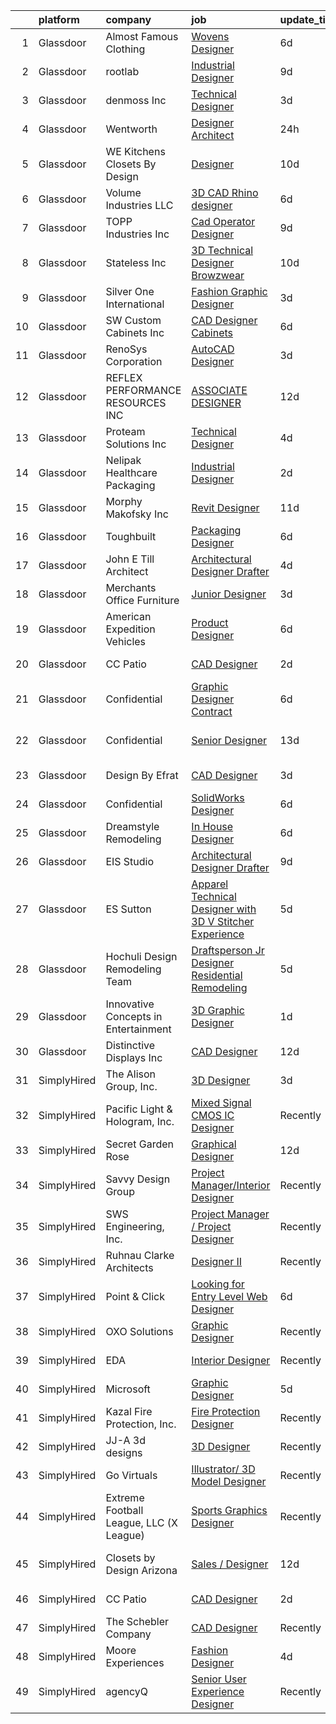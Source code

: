 

|    | platform    | company                                 | job                                                                                                                                                                                                                                                                                                                                                                                                                                                                                                                                                                                                                                                                                                                                                                                                                                                                                                                                               | update_time   | location                   |
|---:|:------------|:----------------------------------------|:--------------------------------------------------------------------------------------------------------------------------------------------------------------------------------------------------------------------------------------------------------------------------------------------------------------------------------------------------------------------------------------------------------------------------------------------------------------------------------------------------------------------------------------------------------------------------------------------------------------------------------------------------------------------------------------------------------------------------------------------------------------------------------------------------------------------------------------------------------------------------------------------------------------------------------------------------|:--------------|:---------------------------|
|  1 | Glassdoor   | Almost Famous Clothing                  | [Wovens Designer](https://www.glassdoor.com/partner/jobListing.htm?pos=120&ao=1110586&s=58&guid=00000181a3f7a872a9227e6a875163b4&src=GD_JOB_AD&t=SR&vt=w&ea=1&cs=1_a8870f7f&cb=1656313326118&jobListingId=1007951947183&cpc=74FD5BE86273CE52&jrtk=3-0-1g6hvfa5128dc001-1g6hvfa5fk25a800-67962bede86a0ab0--6NYlbfkN0CdcVd3SDA1nO7RkKTAACmPV4xEt72Vls8LI2dqcgyOeArOVgkw5w3agHOoMyrsH4T1UUsgTp05u6AgK6dtjIQaniRTaBitCJRj6aFDk3pUxeKjpZbIACPTOB-nPGkHkqAhza2WN2re649C-ENm2y5Yh-XoB-bxyrbxAj2pMfKPeY3ViGoatk06tcYNCj7m9rsZrOOHZzOtqVKOsU6x9mXOwOODm5G-wAfRj0fLPTVLubgnz6yQhx0PnhQlVyz4gOFIsgrXuyKTKQxZL_R775kuddzTsOGtgQ5_FP2rS27rEuy3LNsJdIX62QiJFK6g3nT59H96GrjaRUKzsHFL2cGUN-jBBydkJTpca3PFUfSuceq6TT5InxqJODH-eEh4OErrglkGi6ExUVtn4SBEFOSSMAlGYPF5irDOGagqQXuvu-cvo_G3jOV2tmpI2j0cw06dCfoVJamtmNpxgUx9s3MjVmZyLIA7ea4G-8u69PiJIL8IeOFbw8kgDFdLOHUMgQw%3D)                                                                                          | 6d            | New York, NY               |
|  2 | Glassdoor   | rootlab                                 | [Industrial Designer](https://www.glassdoor.com/partner/jobListing.htm?pos=124&ao=1110586&s=58&guid=00000181a3f7a872a9227e6a875163b4&src=GD_JOB_AD&t=SR&vt=w&ea=1&cs=1_11cf4330&cb=1656313326118&jobListingId=1007947847275&cpc=48866614B099111A&jrtk=3-0-1g6hvfa5128dc001-1g6hvfa5fk25a800-4f550f6057d38195--6NYlbfkN0D3HFDHB37GxIpTb5FXGHHTYSYBc_98R81mVXnBB6qN3gzqIiAxHE-dsQLoGBiuiaak3vWROPXvV3Xc_-Z_v95MZSzYDftH_I0Tm6_QEuIg-kn7drp7hVVP_AHzjLicx0JtBsKwAoK6ZHUgFYrRbdF-Mi_P43eCHqslcdig16COjtq9vScvXBfRwXqz9Jlc-vVHnt82C0Wx0SqVKnIFo9Eb4mWc915YgSM5wOB407tJsfzGZAhYYt6S6uTBSJgvJsQrCn5FiNZI4v1zKmf1-FkeS6Z5tmi_bGS9dZavhUn-XDP_C2iG4nf9U0QcWAD_Y9S409M_UElkOT1kZcvF7ek4MIuiOM8vlE446-knysYwvrKpm0vg-MRDBtGXYVKQZy6Nnl2ooAh22udwC2EOn4zFzXF-tmAcVk8vszOvkvzajlNkxIiPpgSpOBwZna25vHUordP0Ig9RCMIRs3RGsO6Bv1_CYESmn5j1dhxFpx1KOZFfkJiQADrdf7oZ3Ftu6RE%3D)                                                                                      | 9d            | Houston, TX                |
|  3 | Glassdoor   | denmoss Inc                             | [Technical Designer](https://www.glassdoor.com/partner/jobListing.htm?pos=129&ao=1110586&s=58&guid=00000181a3f7a872a9227e6a875163b4&src=GD_JOB_AD&t=SR&vt=w&ea=1&cs=1_bb4e55fa&cb=1656313326119&jobListingId=1007959249206&cpc=2069669CCECE0501&jrtk=3-0-1g6hvfa5128dc001-1g6hvfa5fk25a800-43769c3766ba4d8c--6NYlbfkN0DdLn5tXN_RiyJSiFodarGZFJKa8s6F6AK0THPBWp05McNH5sQAMcv2qi3L-7LDewW-T-4fF36Hi0NQzX3-MyxJ9SFL_pYdff_DLAv5aAurf4gsINBZbnt8l_5Zix4SHWoHxc8eG_jxi1WioIYvKKTRA9-_nnwFGC_PEjMC8SDKsqfZNJgzKSksCgixSpyTskIiOHM3ikMvKN9Gh-u1g6gzNRW8LzkBHS2nMyar3yUWwhd8No87Eu9uZjp7JQwVivPVX845TsGfbUaRyvfKrXV02TrVpzlnkoFbzhg64Ux01Fw2-4czbAg8cMYhq-YulUXrc5n0mFFdcKhTae87wvC30kn5_HULuVTJEYswGpSWXQmR22Nof6QEQgQU8DVqZ87KT-QkXekwVl9O0DQt5In4903H2w4sUsdNrWTlXqhUNXIX0e5w5qgzlrXyz1_dbKVCntlfNQ0b4V7IXXrJDsPmKo5u-sa5S6qMEZ0bxRoY97E3agG-5uReEEal2YwD8CA%3D)                                                                                       | 3d            | New York, NY               |
|  4 | Glassdoor   | Wentworth                               | [Designer Architect](https://www.glassdoor.com/partner/jobListing.htm?pos=121&ao=1110586&s=58&guid=00000181a3f7a872a9227e6a875163b4&src=GD_JOB_AD&t=SR&vt=w&ea=1&cs=1_aad3d244&cb=1656313326118&jobListingId=1007963763748&cpc=88FE657033F128A5&jrtk=3-0-1g6hvfa5128dc001-1g6hvfa5fk25a800-83b5dde1b35fc148--6NYlbfkN0D5EoDI19pzLD_ZoAvoqM1-O9qeTV9KvYbDAr1-bMzVceZA0cQEimOqNpP-bB52ERgfHwUjo47k57U_iS1TLaFalurliEpde75FSTjWujvc_TOOTyzW61WQyVGVmvpT9HyxZPLzXXGYH2x9KxqoK4CpsJlPBwT8ScbAv6MdhPTQyZhCRCRPuuyex1rIck9gt4vv8PgmhD2b9YZULGiKxef8245nu27d4P_JC26vUCnITUeBFsl51oy_RDzvi3CSmW4bzCswTa90RICj4mD9JDxBTkEQ0WsyorbG86x_DWvE9NMHg8G_KrEDa4fDnoqLW1X991Zf2Ki4QDEIkL84FaZnOwfRkBl-80V7LD_zm5FJx2CqLyGxEv_wgF7whVRIsqfoEeFO8wg4jSQCxsqrdB3htRyd8tkYbfUxhiAhLauZrSfsDvRbXse2q5qOtxxeVBl4RnSeUZoWdTbVH-bkCHz11mmiTEyxmQphueIrJeYDWT87mcThc9QFRT1doQ_IXhqTgkbo7ADUAQ%3D%3D)                                                                         | 24h           | Chevy Chase, MD            |
|  5 | Glassdoor   | WE Kitchens   Closets By Design         | [Designer](https://www.glassdoor.com/partner/jobListing.htm?pos=106&ao=1110586&s=58&guid=00000181a3f7a872a9227e6a875163b4&src=GD_JOB_AD&t=SR&vt=w&ea=1&cs=1_0e967812&cb=1656313326114&jobListingId=1007945093181&cpc=88406D4E7329A0CE&jrtk=3-0-1g6hvfa5128dc001-1g6hvfa5fk25a800-7c613545e50040c1--6NYlbfkN0B0DAwOXO1l6_98WM0PIoT-h7KtH2aVfRQx1dfyNWKYHCV2JhYVJn-L6-dSWhO4uoAhNAcXSMLQuT9KEVVwaGaU0SxXT9KYCkKqyXg6wXSKVXfpCMLg3_44XMEpXzsL0Vd-IDLJnOhutqF6MuEPshhtmrcNpUTiF0T4eSEyIh0WRh7E1osdcVIS_0GUFC45eTmT-iqUEjbu1FEAxb-Re8nDr8sUcgj6-KSyYIoXv7vD12ur5SJE36gyKTJeuDdMRu6t7LwPfA1bn7LjNt5IVPbtq1wuH6EQcY-_UiWrGChEfTACfcDeg8jdTjzWiEAi2nO-hJj1ENKCfMlQugibf8FFyVV-nZc9wHkE48U8KaDyhoClidxqKHw3W6L4zwxDpnFb09QsZtfJF6s-rhMK8pyqJIFT_ahC2lNEhQQJx6fMZIAJpHL36ZpGV4sGE68ZzDMx_QB3VHHzElmJLNaycvCxDXiQvZDTLko3tqGnie9ErSQBap1rJjtb)                                                                                                               | 10d           | Sparks, NV                 |
|  6 | Glassdoor   | Volume Industries LLC                   | [3D CAD Rhino designer](https://www.glassdoor.com/partner/jobListing.htm?pos=112&ao=1110586&s=58&guid=00000181a3f7a872a9227e6a875163b4&src=GD_JOB_AD&t=SR&vt=w&ea=1&cs=1_88de4c6a&cb=1656313326115&jobListingId=1007951442477&cpc=292036AD7E8A5303&jrtk=3-0-1g6hvfa5128dc001-1g6hvfa5fk25a800-dd603982fed6f976--6NYlbfkN0CrWoS4xJUTKBVnDGFk4QJc1FVcIWpHg6iKELYAmHB_h5yh0Dp8TQlJxJ4NgUu0UQcnNFmqnD8o5MhHF_VoU2cOP67nE0EE4wnAjsHKlu-0AYYwGwuI_CMPM8wvCRK-2mgtttZc7c0NmRYBKg_xJrQnwMBPVwPi2dsTyfEZzdT1CPV5uI0kZLdh-mRG3nQ3z841aiyGVsna0Dcm-VhUkQQPdX2Zz6_t8saRTesaa8e--Y-WnriXTZP9zo00o-r0LzIy_k9RdyUTUo3MnUQmsdqNJEHRl-0ZWyTHNGIlZLctP61o3V0NqDNpGtTnybb2dXhN248xUAusQESx_pUwfp-BkBM1_MIV_QlPW1OslCs1ZiWRObFFayAMvn9GoK0gloZcfnRe3B_BZwGmfYQFGAR1CWf98Zb1b0Xro99WRnI9jgU5iAleVbREASdptCg8tEgLJdLwDpLMASNUoejBKKVhBqtHKzZpiBmQRNI4WMsS85XNKkYGswu4KF4c310ZnWgGz9QIryJMCn8TIZ_aMnlu)                                                                  | 6d            | Long Island City, NY       |
|  7 | Glassdoor   | TOPP Industries  Inc                    | [Cad Operator Designer](https://www.glassdoor.com/partner/jobListing.htm?pos=107&ao=1110586&s=58&guid=00000181a3f7a872a9227e6a875163b4&src=GD_JOB_AD&t=SR&vt=w&ea=1&cs=1_f2559483&cb=1656313326115&jobListingId=1007947439581&cpc=B6A4F8616473AF75&jrtk=3-0-1g6hvfa5128dc001-1g6hvfa5fk25a800-8af6d71867c88651--6NYlbfkN0D0ZqxdZg2TwcIemQ4yr89eGinLCR7bn2QHXosobzuZILYhBVflX-AS8QRLINQhSDG0XwAq7b3_JkHYj5YHl6NYHYg2gf2w4AoMVpKE_28cvkhJKcCSR9NECCkZIIk5Z8cLJFA303cmBCC7FwajnUF4DCX-A5ZtKszOaxUI1ioWsRDFIMngTc92LFL-PmfSFV5DlW8DdlU2jCH56G-pYYU_qLaJviNHYoPOgbxAwPRIhel7rye24M5DbHRIXk8XNF6fXRUmG1TAuQFewE9Y551ZDH4Wzyb_05cX6kixJG-BuYBjBP9KFGjVLuVeaAgcvcYMJZEijWVF3ON573Kqn65a0KWVKPGkfJU0_kcdUwj16TBY1NLUDG8_kz3mi7wqPyJ9s_gvuaeJCoxbOC7j-3IB9ht508ho1_4uVa2drGDY4wBs8TWSn1h5JhOiMrrYuxEZuIXjJpbVXWTX7Mrvq0UjDwtViiHT5dRjNw1Ua51y47f-U93Lh5WBfqrGrbJ3HG5H-n9WOcA0nw%3D%3D)                                                                      | 9d            | Rochester, IN              |
|  8 | Glassdoor   | Stateless Inc                           | [3D Technical Designer  Browzwear ](https://www.glassdoor.com/partner/jobListing.htm?pos=110&ao=1110586&s=58&guid=00000181a3f7a872a9227e6a875163b4&src=GD_JOB_AD&t=SR&vt=w&ea=1&cs=1_248d4563&cb=1656313326115&jobListingId=1007944586616&cpc=9900C911F071612A&jrtk=3-0-1g6hvfa5128dc001-1g6hvfa5fk25a800-d92c17cf4d9f129f--6NYlbfkN0CMcCXJT0p_ILdaQUIJ0-QQ2_CBConMKszWTsGK5uvI4353MWyOs2yQnOr-BO7R0OdsV-2uWtxKNRcQOIisj4KaKx00A0lKRhJPcNQ2V8uBWaeRAsvkgoctLAWBl_74iXVjRuoS-wp-WJ8tnFC0ceYmcTlksXapOFD465wUOEqag_67zJiey7_Y2YzBIvILtyqui1inPQB2XVyz72BZ2b1LoLaaWVcMqGPrqUalXfUCT0w1hfkRSUPeOEsK54teylldIjhJqmmqUOlD7z-h5pci_vFrRVRJYxT6obl9HY_IP43pG1Yfer79Z6Fcv_eldd_UZ23IBY6eSPYRdHfrYpRl-uhu1ZWUcdgFyIcWvZHCKMZhQWOhgSH4B9noMpZ77MNO-ckGCZxTkxD_V-CGIH8_mbRsAm46tD9OLBW7EY_wBWDWiju5O5CuJ8heBuZwHxf6AC64t3vvSUfdgjiR7c3t_dg8gXvFsliaV4JGeD23wNWSeZczfRIv7DxF9V0sECzD7feiqBVgXK6IRfrt5-Ts)                                                      | 10d           | New York, NY               |
|  9 | Glassdoor   | Silver One International                | [Fashion   Graphic Designer](https://www.glassdoor.com/partner/jobListing.htm?pos=130&ao=1110586&s=58&guid=00000181a3f7a872a9227e6a875163b4&src=GD_JOB_AD&t=SR&vt=w&ea=1&cs=1_5d9960a3&cb=1656313326119&jobListingId=1007960182730&cpc=18C9CE28155C17C5&jrtk=3-0-1g6hvfa5128dc001-1g6hvfa5fk25a800-3a6a9cb12624eae0--6NYlbfkN0CPKkCvCkja5ODHbDGpYljTShcneim2dZY2lAzUYGn0_73bX5U5zSpw1-HyiiWgRcUjDq3i3VUoVJlTgkZDmhvlXX518Sipwod1cTQiTxAsFXCPT7pTeq8s_3FoszeZkZC-JeecFrGFslj4r1eijsPk-JPu5v57Clh1fePcP5cvQ-NvLbo1Pbp2A5EwLMUAwXErUIpSuRzOy6S8MpoEELdC8gijOBPMNZU9dBJQZU2Ajb3o9V6LnRHonpT8z5z13TDgr-vzDET1LrwQteqmP__ALgHWptipmnb-R365alGZoqRmvO4JU-9A_a6zxST5k8EUK5qc9RQLPydMxjRZ1wV8uf0q--Fi45SJ5lJJNGNAZpHJiePdLN4iRiHkgdVka4JVwUtF2bULf1Y2n_EODP1TMyhumW-nJaNsDpxqj5N05l6QqgagRxOyXQZojviYLdMwatMysjYTCgiBIYvX5qIIwS5lODZbuBI_2gN7tf33wXcM_VfbMuUl73fw9JUAhd8HJu4L69UNoQ%3D%3D)                                                                 | 3d            | New York, NY               |
| 10 | Glassdoor   | SW Custom Cabinets Inc                  | [CAD Designer   Cabinets](https://www.glassdoor.com/partner/jobListing.htm?pos=108&ao=1110586&s=58&guid=00000181a3f7a872a9227e6a875163b4&src=GD_JOB_AD&t=SR&vt=w&ea=1&cs=1_48581db5&cb=1656313326115&jobListingId=1007951782016&cpc=AF2D762EF527A09C&jrtk=3-0-1g6hvfa5128dc001-1g6hvfa5fk25a800-67f5536b124c067f--6NYlbfkN0C0R56iZuDDvPknmYyJqxS2W9Zie4Jafo7bAPloSZCq9AcvKkHvYsDI7uOVwBthw7n1QJL5ryfIW6nqid4fQuIg-N5LkZtF4lytOrcR1crBsmoBQvWbN8tzD6GK-lkj9mBlYIOeic8ko7DGaZtENo6YmXCTNbiLZo5v8XHn2QMcoynR7esNmOGpAtsHeCSTzS7CS_Gz_LlFr8U0O6QVhit6yi4ow53BXDC3I4wKFuEnkGZ_X-uCF-hBbGQ4olJeeb2-yDnMet-mvR2vB-iqKpLbRiW3BKEdKWldwImHJJhqqONsETSFHjbLh0aamQyFrp6qw3xd7Nr1Gocu4xJcYblg0gK66Cy7bxlHedBN7hQxgNEK2vxAOMQeocdwFV0tiRhT-H1izX3jpxr9hK-mqgtxM9x_zHbZJ8q7quE4nEKwXc_TJ-IIn7AEwqleIjv8YiqBzFkx2a8wBJW2jPMQsh-kzElVpbKCWyprNNvBPXpCWJIFd7aEjfCAgKUpKvH2PJDiVkHWxXzNZQ%3D%3D)                                                                    | 6d            | Livermore, CA              |
| 11 | Glassdoor   | RenoSys Corporation                     | [AutoCAD Designer](https://www.glassdoor.com/partner/jobListing.htm?pos=101&ao=1110586&s=58&guid=00000181a3f7a872a9227e6a875163b4&src=GD_JOB_AD&t=SR&vt=w&ea=1&cs=1_8768c570&cb=1656313326114&jobListingId=1007959637278&cpc=9AF5103199AA0501&jrtk=3-0-1g6hvfa5128dc001-1g6hvfa5fk25a800-47382374cf82a0f4--6NYlbfkN0CtwOkgDuej6vPfWODMxjOIyNEohQmdYMppGq8y8dOpBoPWn88MwK-mwu-WvmMaetxDcog_sDPdEVNILS_-Z1eFgcf9UShorKxLH0SwXgnemvLdtoAzVZ05M7Nbg_rri5aSo5O8-e9eTir-UU5VCJpG2ciF7KfZYkUosjFUIRzjCfxlXs3m19CcK_0DfuVynMLvj-bD8ch36kCBxPHxqhpATVo7zjuFMfGJt5Umlw4Df8iDOTd0ahjChL33KO-fjTD_opUxVw4wHzKoM6ayI6mDd1Mm4CUpsBgrRw3KqHU-ZJocozsJOtW4s4BLwSoHYr-9VrWWcTIFsxDkKLMTR2RTCPDKhOuEse55RWQhcYlWVbzDx-jFVgiZMBI8FfEfVg6J-52ChB8uGYFf05HWZKZWrfxL-T1LPWWmSXXM-rPIbHslzVjlaaGhWjOgu1zx8nEmJXW999EMwqnxBo6VqLXc6f-NvVg5n_cZJehi7FpvmhdcrPZ9gd8QIJvLrlAKwTQ%3D)                                                                                         | 3d            | Indianapolis, IN           |
| 12 | Glassdoor   | REFLEX PERFORMANCE RESOURCES INC        | [ASSOCIATE DESIGNER](https://www.glassdoor.com/partner/jobListing.htm?pos=122&ao=1110586&s=58&guid=00000181a3f7a872a9227e6a875163b4&src=GD_JOB_AD&t=SR&vt=w&ea=1&cs=1_cc59a5fe&cb=1656313326118&jobListingId=1007939732488&cpc=987D8AFE463DF687&jrtk=3-0-1g6hvfa5128dc001-1g6hvfa5fk25a800-72ffb21afdaba72f--6NYlbfkN0DAwgduWqBP7ymGN-lTADpinz2i-23XbRAyg5ywqS-MDZOH5KRN50EgUh40s0YWRSsEuoTSoolgZ8kv2vOhtyhryJC4J9u12ahrofIp7vtESWcOM3FN6KvlBNBfsLJdHpGqwWdkH3ZxyQ9M_k7t-b1JxK3Vgl0_GxyMs9u_SF8dlvw16NWzAFxQODXtSqZmVIuOJfWAAx9tbCU_4-cht5_lCFU2prNiaJiAohKJGZdeIR5IncY7d1MsNGRRT7mHhDKXo_gRPc5g1s5xHEJ4EMTBsLsXc5j6j4PpCHeUJHtvJA43gNLIy11i5QNQf7fZvcccskouyrY-yfpYtWNmbtwMGXHnLhdANIVYvAmrXJ6EFWK0GQyLoHdDcmEhjtPLr8HwFnnlAmC99DjRDQxbygKbY5CyIAgSbi8JYInnMUU9C-fmi04JGQGRd9iFxTcMNMjbhgAlkOT-wOK-6x4_9c3VYCpOnDSlaJ8WLYsMDL1jAGQCXJT5_e2sVoGHOxOcYTY%3D)                                                                                       | 12d           | New York, NY               |
| 13 | Glassdoor   | Proteam Solutions Inc                   | [Technical Designer](https://www.glassdoor.com/partner/jobListing.htm?pos=125&ao=1110586&s=58&guid=00000181a3f7a872a9227e6a875163b4&src=GD_JOB_AD&t=SR&vt=w&ea=1&cs=1_744b6d6d&cb=1656313326118&jobListingId=1007957157599&cpc=33AFB7EF5A21FBC5&jrtk=3-0-1g6hvfa5128dc001-1g6hvfa5fk25a800-d1a8cd7a36bbccdd--6NYlbfkN0AEHyidsAqlM5jU6RNZv1Yf_D4e3sgfUyke_uMGTUdwuNYaPub4Pzc-m7WlvIsD3mx2oUdZ4W7WlRNRRNhxlogjq4lkkLP-kxzMHokMcDwNF6sl7fpS5lBMMKe8h0378UpkGmF67BhasmU-epXJX_L_fj0Bt_qQrpg8Xj46DImytkJLG-izhDhCgRfbCoH_NfGcwVks0hHfMJ98p_bGJQU5J-yIyP6kzGedvqlc9qPHSPhx31thaN9_ghbgd1BGOQlzKO5SpX5ZGG4BnTA8bvXvcEJgOiP7xMZhDSXASS1iSQAv6oKEfPYswmGcE-pX5CPv2whpIFZ2W6yfSK3MISzdSouhjon2KmoN2jaxe8FhGB_p4G78F7TKRykx-wnmKeLOcdLATRTg9VL2R10Is1jmIVAdrGY7a4Glmeq_lRlQsJ-o_Ge3O-A144WM3BOL-kbvhb9JMzV4NeXdXXK6hsZ8aySTfNqLBNFk7HlmIPvT-NJktTxUWfhzkCJcJ2cvGmxF0X_sJ-NQtA%3D%3D)                                                                         | 4d            | Manhattan                  |
| 14 | Glassdoor   | Nelipak Healthcare Packaging            | [Industrial Designer](https://www.glassdoor.com/partner/jobListing.htm?pos=119&ao=1110586&s=58&guid=00000181a3f7a872a9227e6a875163b4&src=GD_JOB_AD&t=SR&vt=w&ea=1&cs=1_305940c7&cb=1656313326117&jobListingId=1007961827892&cpc=F929909D2225707A&jrtk=3-0-1g6hvfa5128dc001-1g6hvfa5fk25a800-49c1eba03748d755--6NYlbfkN0CqlY6AmlympMgonUjEKvi8X0Kd7AFvpG3PrwnmantGCSRonXHnH-nAen2lxWZFwUw7i-dMjpTfmbvJNwP8H3Wtbhfo_yqgRu5BhnQsFmAzS4vyfVzDOQKWQcTBYqf60-EpxuzMMdu88x9hR-3TPmcN9pIOIzBuI9WapnGhOo_rkDY4v0N6NA0KpwLmA_ALsO4jfA11iDBZFiz6LqCxvVA6NF4-RYUOFhQrUZbq_pfm6FgWB5VwhbKE5LIP6X5j9uFuVoUkJIf57InQdc2TT2GirBMBiro270-gVpnjHgHOOpTvA-r25wh0WWG_njAIq0E_qoIKVPNqLLo_rvuF9iwAqJ5iDdfwYTtjEoeCQdc1yncJHdtDJqEodikIsDaR0YJlaQP7-h0eETbUEjjB5W60LPS1F217WYgX9-2HifBW1UIw_rKTLfQ9XnEcubKPU53BClC4L8LlO8CP-ejTQYo6gz2RDPQN8FRl3sLPyga9PgQLTxGN56Cz_YIz1TVeXdIEvm1KvAEUvA%3D%3D)                                                                        | 2d            | Cranston, RI               |
| 15 | Glassdoor   | Morphy  Makofsky  Inc                   | [Revit Designer](https://www.glassdoor.com/partner/jobListing.htm?pos=103&ao=1110586&s=58&guid=00000181a3f7a872a9227e6a875163b4&src=GD_JOB_AD&t=SR&vt=w&ea=1&cs=1_67bea976&cb=1656313326114&jobListingId=1007942123800&cpc=BA0389DF0AA470B3&jrtk=3-0-1g6hvfa5128dc001-1g6hvfa5fk25a800-50ecdf182b97c83e--6NYlbfkN0Af7IH--f52cTUDwFMUanxXcd3NiV5wYJyzlyk1G5yREasAiX0BGJ9IN3-vaR8eZd76t-vZz3U-KR5q9PDV9o8qkHUWWbhRqqxMI3VmBKWXPWJQ693Tb5iqiHJYCU_ti6cIkfXhPK_nNKR26b0Ks9JO8dnx-B8MJOFg1Y1seSZRzI9NKYbzVlFK7htHMaRBIgUVJWux40IaT4xNepNAT09fh5Su5glLtPLqaokwP-CNWNA1-ZeJxSiMpSSFiHT85L1iDEHSwP6eczQkdunCsk3a3c0nhrty8-jtUT0dreTRuGOR9Bea6-2XH4jojG106nwHyyeZRYE4iJ1IUciOqkd3W7cO_fOTqPkBwyNREpN39aLkbUcAzZl84mGSNKzQ11lxjxGWt8-AsMRfN-zzdHXOeJQP8nZ-iwivd-GkgTOxuIkwtGM4WdhLi9I-Ce3yvUFsMW0y9ge7fbPf27pFCjvZSr1ZPLjLXc6RcRM-_WVgSB04UorcgvQxvEQVvUKh58o%3D)                                                                                           | 11d           | New Orleans, LA            |
| 16 | Glassdoor   | Toughbuilt                              | [Packaging Designer](https://www.glassdoor.com/partner/jobListing.htm?pos=113&ao=1110586&s=58&guid=00000181a3f7a872a9227e6a875163b4&src=GD_JOB_AD&t=SR&vt=w&ea=1&cs=1_7a9ef590&cb=1656313326116&jobListingId=1007952430060&cpc=23F39E5DB52D8DE4&jrtk=3-0-1g6hvfa5128dc001-1g6hvfa5fk25a800-0b7d8448e62768bf--6NYlbfkN0C4BDBIIfYywdCnnQWSiy8nzgMXr_T-T3FVOPaJNWu58sZHQP4c05NbEHUnsO5ve6OuW10Oli3_DUMNxbEVmi82GZmU4jdpu38fPRpG0ek7tOhAinm8wbXyoXwmhT4b-mWKUgANTIcKIc0X1YcIpVF_SewikGBWXDbuiZcao1ss5ro8kVCe8W_Leo9dzysIyxEzZ8EMWAU1qdaw0PQbLCN2vxvv2Yiee54zEsUbEANVurm3354y4eh1dan04Yfzxsc2GG2WMR9peDFu5h1aF3Z_J_S5QdshJOgtldmF9eaFEsEpKbGxojZQIDoyKJnsFRDjA3pWdTNRk6VAVBaaaQhxKF_CAKPrqxujEhkHx0bxZH1f_y6-0m1-_RBLVKN7hGRPc3GpC1thNkn6gvCHEQd7s_Jo9cf_1C5KqGrqB5M1n4yiyuRleyPJ-szQKrz8Sswfi5GlVcVDR5gd5i0QeBTPCiroA1-yu4phlKeVI1VnflZN60_rUp8Fy2Dqueh07p8wrCIICO3ugAZxEqwq6i1a)                                                                     | 6d            | Irvine, CA                 |
| 17 | Glassdoor   | John E  Till Architect                  | [Architectural Designer Drafter](https://www.glassdoor.com/partner/jobListing.htm?pos=105&ao=1110586&s=58&guid=00000181a3f7a872a9227e6a875163b4&src=GD_JOB_AD&t=SR&vt=w&ea=1&cs=1_e5755434&cb=1656313326114&jobListingId=1007956767539&cpc=0816185175F80A58&jrtk=3-0-1g6hvfa5128dc001-1g6hvfa5fk25a800-dcdb69498817ac59--6NYlbfkN0Dvmtn00B9Vv1pif3nKdCTuwo_NBXyKN8dSdPcZ_UZZIh3EXlmIKp9lgewQswK2TqFGEGr6K8DVderAM8i0isqcScwzG4b8k9XRWuyM7lqyj3n3WPMpTojmVIZ3McpXibC2eho8jg3OWDZKB3_fDiLEfL3ih3tXByf9zOFHt8o_SKJzSMXc9DWEQALn3hq4pGV1uXcjmFwc9BnsIb5-gLGZefrEGZmP24EvSjNEMLbEXwhu45OEGk8ggDAHFwelgl4lCPHeSOO2wouVt7_RPH6AkGN5U8VJGxHPSR4aFWw6Z7K9W_NMAn2TQxsd_OfTj22SaTpemoEfJ7ehJnmNcFsnIJzve6MNizGSBJEC3r8ZIri7ztMrpCs5d7Wksne5ZS62weC7j_OtclTzrsPZCfH4rI1otj8X0J3Kd6BWV8sN2a0o1_7kfLgnKllCvFAO4WKAYw3RB3kIsH7RV-gIbu1ZzoJPmWM_Vc5Yz1FfxkKMjtNF0YbiReKTRBynPhwjzBUT5qBH1McMSA%3D%3D)                                                             | 4d            | Cornwall, NY               |
| 18 | Glassdoor   | Merchants Office Furniture              | [Junior Designer](https://www.glassdoor.com/partner/jobListing.htm?pos=115&ao=1110586&s=58&guid=00000181a3f7a872a9227e6a875163b4&src=GD_JOB_AD&t=SR&vt=w&ea=1&cs=1_ed910dfb&cb=1656313326116&jobListingId=1007959380765&cpc=C466624457DD16FC&jrtk=3-0-1g6hvfa5128dc001-1g6hvfa5fk25a800-74b6659d3381d561--6NYlbfkN0C2ruSLbldHgJRxGqX58M4ekFWuaOJ1Xy3nZgzYPyc2Kz6crGAHlAQba6zcUfpST2kGKstpAa9rdwdcYwucRI8_zvQLAdeh5PQ0EysQLBF12teNVY5KvonUAgFJkmaWw7r2KXnXTo4bi8llThfH1EbduXtylJSMH6uWhiBAhuqEGx8eBZGDtvL5sRWkkBQt29Rl0nXPUN1Wv9ZAi-knxFklChXVYXaASN_xAZIOikCncDFiRZ4q_JxwRH54OT5I1jt97Q1I1fMd588UAIYmnfFgSaV5jkmxqx4MLXzYLEVFSJaFqSgGWzrstsjMg1vHO_8M92CRI9yLfXCTkpd0L5axnStgtuiYlGxqJNBmWfuxt19bNElatJki5DXImgQI37Q-K_y0Nes-nn7uztcr6V_aGftUmfJDwbgIfMLcfE2PqeM04vxKJoakQuBlXSnAiKFggiPQgg1mzjfdXNFJfu4TYhUGTUgrRKTKL4X3ZC3Y3gwI7TM9at7KRvczUAzT5D8%3D)                                                                                          | 3d            | Denver, CO                 |
| 19 | Glassdoor   | American Expedition Vehicles            | [Product Designer](https://www.glassdoor.com/partner/jobListing.htm?pos=118&ao=1110586&s=58&guid=00000181a3f7a872a9227e6a875163b4&src=GD_JOB_AD&t=SR&vt=w&ea=1&cs=1_f68e12ca&cb=1656313326117&jobListingId=1007951944953&cpc=B05B6D422C45E27E&jrtk=3-0-1g6hvfa5128dc001-1g6hvfa5fk25a800-ef23bdce82300395--6NYlbfkN0AHXm-0K1uHGjOhBDtchDP7-45BstyrdQfWNTs4WCsPNSi2_pb2f_NSv_NE6QT3jGE5fT-Bm1Qv5QujDWIdUY1UlMz2QVk3xL5LzGlQ2pFV-eerZMZkhPEsD8jUp6B__MOAE0QnVR8TLt2D4yL4cm4NJi7PBQw2vVrTOfSHpeqEihRN6WSx5HZ-P95gapjJBhP53ZTaV8gBUsQ7dhePjby7k5hjk-SmrAyuF0Lws6FZfmzeP7SXDhguMJ_nsVdh9y5Xjg3qg4DOX3D_n78QF2JYWezusWqmzzMzHPsl7uWrrdL5hZpJ4GHE7iXbVrg5l-gQmBdHsRWVGREnUZnqr7vkQygVYVf9chGR0OQCcXSRTi_e9vEo2Has-PKTxg_krmoqPz1KtrPTPAV_wyGTiNXoztXkx_kkx9JHcvUQ5wtsDBVuy0LepllyXhQGlM7YaDFdkpsRgEyAP7zMIamLtVzMMGvtz3n688yMxR1XJFJVmxSClElya-Ykh6__Mqqz3M0%3D)                                                                                         | 6d            | Wixom, MI                  |
| 20 | Glassdoor   | CC Patio                                | [CAD Designer](https://www.glassdoor.com/partner/jobListing.htm?pos=117&ao=1110586&s=58&guid=00000181a3f7a872a9227e6a875163b4&src=GD_JOB_AD&t=SR&vt=w&ea=1&cs=1_1f06d39e&cb=1656313326117&jobListingId=1007962654667&cpc=D7FE8E303655E3F3&jrtk=3-0-1g6hvfa5128dc001-1g6hvfa5fk25a800-fcc82b43793661ff--6NYlbfkN0DWtRa9NJfjQIs4MWRRqD4F41esfMsK79cV24t80VXfzfpF_nI5kuqSzp5Ifk8U07u0mCAbhs21tAsUXkSJVfOkL5WVcWOvpXiQY8avgGBq9tgmcX5CXPbTvYqPlOlGr8bncPEDdasHXpbWa0XYO7VsHhu-4v5qFyCnV6bgfB7HPiOiR5UW3z0_xTkMpnXaXeUNCIzSuzvVY9lberaF_Gn-tg-cGZGKXqhZ19XFtxhBil3Jb_W0t2tkpzedH8VPZLESX3flMCoWJiwoJZI1LAlerXnYid1_daRgnSMiGS8UG6hQxLfi6Ecz1wqFk9WbE6NjjYU6l_z0IHsg9bZ3MNxWz0Ls8GDsNLsMkIqrngLfBojB8dDa8SWHCc5uYsYdWQ5IBzOAhdKh3AgnRuLgVrA2Q1IAcB4ax094OFHnuWqA5OHBSOKklwsf_XAcjtQ7sJFQrstrC1w6fhKETQPuCpBIEorL-mZPsiMBcl6t4hRgZJ8nQaIyz5Fsb24dZECKn--Hktcm8TkC_Q%3D%3D)                                                                               | 2d            | Scottsdale, AZ             |
| 21 | Glassdoor   | Confidential                            | [Graphic Designer  Contract ](https://www.glassdoor.com/partner/jobListing.htm?pos=128&ao=1110586&s=58&guid=00000181a3f7a872a9227e6a875163b4&src=GD_JOB_AD&t=SR&vt=w&ea=1&cs=1_782a6790&cb=1656313326119&jobListingId=1007953204724&cpc=8795CF9063CD573D&jrtk=3-0-1g6hvfa5128dc001-1g6hvfa5fk25a800-252535af34e287cc--6NYlbfkN0AK86zoRwW0NYGpb0_SobDK0dRkGwxQFJ_OcFvggPDbbCwS3N7iquAijo7vR4NYG7HQn2ZO0HM4RwVuLt8V2j8WgQNvR_YI9BzLCdAjRWOgVqYVb11UePhAA_EUO39DWIS4RaJ0TKlQKvKvrIl_CS8LTAL_stqPKvr1oJZwRu6Z3MjQzrDXZVT7y7SGQcXpG0KLTWzX62d7VtQ5Ai5PKJh9dmM86WC_KFvVTioSn3zbI5j98MTW9bLabUg8hSs4ac5mojICuZxk_eNNcQ2q1rP0tSNyVo3WJpCU_0BGzd_Dg032yKz_rm2aPsNqSwccVuuxxrEPL75P63bbhyC8wotbm7jV6Dse5JroLeKMeljLRX7knCgYoxDBOSSHZi-p2jT9SXrwczYQiJCkRgLHkCUvLxObMNWchN-rXGaVdx9NOKSvi40uWXJXBwuS9XH4LgzPFVW_L-SNtRYOs-MdhMKAPZtlLk3C9kFDCwGqoBHg6X-UAao3jswK76w8XHifEM8%3D)                                                                              | 6d            | Remote                     |
| 22 | Glassdoor   | Confidential                            | [Senior Designer](https://www.glassdoor.com/partner/jobListing.htm?pos=123&ao=1110586&s=58&guid=00000181a3f7a872a9227e6a875163b4&src=GD_JOB_AD&t=SR&vt=w&ea=1&cs=1_14ec42c6&cb=1656313326118&jobListingId=1007937017269&cpc=87034903B3AB482B&jrtk=3-0-1g6hvfa5128dc001-1g6hvfa5fk25a800-a5326a7357206d7f--6NYlbfkN0Ao15p4DUFE77HqUxReqiB4f6Al0PG_sYnmzLe65nBLKBcpHHaaYIwSQZwpGpShbkeUf6wc2q2DuLe6M3U5mDA0w15ymPhKK5N0wPjHEOkxgmHT9nhZA2JEgTXDLqcxSYDUV6VteGjgNc_4LaUp6D8BMHxIY64W8hyFBk9uw5ZcGdbYKIfKkaoVkfMYto6B15abt3ZETaXTLoTL9qcyTFGmzc5XCoS49ncst9QOCa6Wz-m5isKXw0sWZIG5IMrMME75RGwgxjcmpAnRU52dOrNaS-OkPY9Of3R2hWy6DQJwwDa3ZsGW6zkNO_DCNS_o7Td5BtQzHK0c9jbGdNE9ADBRIOKcHBT6bnMEiO7COG7qq4Txd5rjJS5hO3JXVQLDxhijl9PNRjesqTa0TjA3QUxwNZQL4Gf3b8lu5e6Nc-qr39u2PYhI27VZP63_4iQ64PfUXmk5wadR2di6on-MLowYdcB4nb7eEy2wseSTDEL9hUfZpuZSZjkGFqVgxbUuBKs%3D)                                                                                          | 13d           | Middle Village, Otsego, NY |
| 23 | Glassdoor   | Design By Efrat                         | [CAD Designer](https://www.glassdoor.com/partner/jobListing.htm?pos=111&ao=1110586&s=58&guid=00000181a3f7a872a9227e6a875163b4&src=GD_JOB_AD&t=SR&vt=w&ea=1&cs=1_fa0f1761&cb=1656313326116&jobListingId=1007959604951&cpc=CE657CCF62A0031E&jrtk=3-0-1g6hvfa5128dc001-1g6hvfa5fk25a800-d225d2c32f5ea7a5--6NYlbfkN0C2ruSLbldHgJRxGqX58M4ekFWuaOJ1Xy3nZgzYPyc2Kz6crGAHlAQbbUmM0CkllN3YSY2naWDhTr7JzViLbmP1b5mLwRnrHbk4IauwQJR8pvVyi67JA_ApgUqVd3139A6FuNwRMwpnrPWBH-FCS3iXv92bghqvna4wZWRCWWWtLuH9-KGeG1hnS7giuwDyRuCvTZZ7VthtJNbB-901FnipJSUvyECoUdIMW7wSCK1Dil5q25YXn4xiGEGqxOYuJiUSQEM47R_Yam6STwHefl03JK27G8DM70w3zH06ul79RkP6JC1yH1pMaOAvSLEyE1eV5VigiPK2UGzRLNjCb8MCiMNa4SPcTlO_TAnlBXiM9pnB7xdbHlUFLBRalT3eHbtBNHARavL_91rdPeFAcMzeWsfIGJaw27gX9RXTB8K5OxvA_zTv3Hus84YQdqKpyT5L56HtS2l7488kTGc0ezoLRMkhMYQEXCUkw1SQ_jTkIvcvbssvwDf182s6P61WWMxy93ogNXYdPA%3D%3D)                                                                               | 3d            | Oakhurst, NJ               |
| 24 | Glassdoor   | Confidential                            | [SolidWorks Designer](https://www.glassdoor.com/partner/jobListing.htm?pos=109&ao=1110586&s=58&guid=00000181a3f7a872a9227e6a875163b4&src=GD_JOB_AD&t=SR&vt=w&ea=1&cs=1_fe1c8301&cb=1656313326115&jobListingId=1007951448548&cpc=356D09F0C08B1729&jrtk=3-0-1g6hvfa5128dc001-1g6hvfa5fk25a800-0d7c67daae96f39d--6NYlbfkN0BpsPfgvxcATqgHtfARRf7XxQxcKqgMq1ZYBOD3KdZLd6Rltp8XVDcT1M12EGovKBGYEQD2x0iLVT3kNw45MzHyevf7Kix6irNdmtf_h0XDzZ5qjyvXAx9s_7RdDaC8XnDA2k2duC1GcITlQiIfevJT8e4LhsQRCmvPmKuNTjoWJQ3fZh9vkwv1c6VYvlAp-645FEr7hQ3TkNSKd8wWdqfax5pH95I1DQlJNEyu-xYAB1OMXQkhP5dvnvrOjbdKnTk3sszUxDdu-b739pWorYHQNeh1yVY2h6QV358-aidtm6u6drn-PPeg09admNpvanHaAMz3c98IoM1yIM6nk_l2FyCt7PSnSmRS2vyr9qH0EhNCGuVOwoKQz9Do7ii02zprtvje4D3T5NyUNewPTklWft4bkt8eNilQDqghoYpcWLl5A3uveAMbmkmw5rDv0vxPqAPmQSnS_iWKgEfxp2J488--ioi_0h7kTYdIB5ETXvV0d372ZMcWfbLWZYcKmwU%3D)                                                                                      | 6d            | Powder Springs, GA         |
| 25 | Glassdoor   | Dreamstyle Remodeling                   | [In House Designer](https://www.glassdoor.com/partner/jobListing.htm?pos=114&ao=1110586&s=58&guid=00000181a3f7a872a9227e6a875163b4&src=GD_JOB_AD&t=SR&vt=w&ea=1&cs=1_1f6c699a&cb=1656313326116&jobListingId=1007952206090&cpc=23F784D2830B726F&jrtk=3-0-1g6hvfa5128dc001-1g6hvfa5fk25a800-427c6d1adf72e06f--6NYlbfkN0D6c-d9H9bYW1vm1RGRdQppC-2biNm_C4XPerW82h6DfEQTxXOS9kWtiFyPCRgB2ws8nrNfN6ws5vn5X4IdabSH_Cv5SxKVvoow5yPemB0idgwjG7YKO9oWC11u4WlXpR6wjGAyK9f27OzWE4zRjzvMZ1AJB4k9NuZBCiA3XU4Pjp8h1f6Qe_mgTLryV_PM2VzJXwotaFEb5hs_a_P84igofpiMDm-nMUBsM_p7d9KEjin7Y1fjxEwxCwnEk4cz-g2SVxvioyZwt7-lWRv9iNdMvirOAcBd79aef4LXTGt-tH-KiH5_42tl79CjHb9xybD2IGFQX25FIm-ajxhcwEqnoAIbZpX9adr3ZjHfoXFxiYRwzFMS2ZyT2jy31xdEzDIf82DVS5lY3UIjFvHjg_bP6vUGI7KYh8jjukQdicg4E4SrmHgiIlDXwiKGP0beAfQKLL31HxsgDw3oFZuJBtnjEPcQglQDhJiz1xVJy4SmHBdbLqsXKC3vTEZzu46fTpM%3D)                                                                                        | 6d            | Scottsdale, AZ             |
| 26 | Glassdoor   | EIS Studio                              | [Architectural Designer Drafter](https://www.glassdoor.com/partner/jobListing.htm?pos=116&ao=1110586&s=58&guid=00000181a3f7a872a9227e6a875163b4&src=GD_JOB_AD&t=SR&vt=w&ea=1&cs=1_aa18bc2a&cb=1656313326117&jobListingId=1007948038726&cpc=CE83898D3A5B2434&jrtk=3-0-1g6hvfa5128dc001-1g6hvfa5fk25a800-89a737d24fdfe439--6NYlbfkN0BdDHiSlq2TKVYTvK036ioTcRDjelCKzvFOpLFiF--0iY6CnE3HWQ7Jw9Xt3jgoWSrrSn4svz-G7Pzul7qQ8zVF5H1oqD1wSMRJIBNFT4CdzptgClqoXw4h0C6cFM-Uho8CK_aWhVc7LKWx0x-kyyYFQ2SwH6gEpojtvweHOmKY4t15UQ3rY87CttOASeOXc7xJTGxoYTTBtWLTAvA12ULSeaKfnS8pWUSyLAOG3tFLES6qXhEERYbgb76aHWHjo6RR6rCvPxDtsDVXp-q3RDAVx2qslTzvJ8E9n7SXRymFKsoIFPVTByPr3YO7OYdhzWc4DaLMYutcV-mLkaTEYQ6b71skHU2jgzbXdOy6AqsiByv3Rmng5P8g8Lsci0PtWJ5w1MKj9owlFCDvnpv_OZPOi3hw272S0_sce23vpcopOee-rP_iVz1ywhy4ZU-z35J_Q8w_hTlAcfIPz74rIb9GcM5Lfwdarmt1y1rOuwUWS7VtYOKKU__gjPKZkXwpQVYaoSsFgyZBGQ%3D%3D)                                                             | 9d            | Los Angeles, CA            |
| 27 | Glassdoor   | ES Sutton                               | [Apparel Technical Designer with 3D   V Stitcher Experience](https://www.glassdoor.com/partner/jobListing.htm?pos=102&ao=1110586&s=58&guid=00000181a3f7a872a9227e6a875163b4&src=GD_JOB_AD&t=SR&vt=w&ea=1&cs=1_212e0df5&cb=1656313326114&jobListingId=1007954553590&cpc=43FB694E3ED83160&jrtk=3-0-1g6hvfa5128dc001-1g6hvfa5fk25a800-ac1fb64761b14988--6NYlbfkN0Af7IH--f52cTUDwFMUanxXcd3NiV5wYJyzlyk1G5yREasAiX0BGJ9IBNABZdnzNkGXD6JnwdrmPG1hxoaTFGDeMbyyPDNcvoBp4vPzrPYOFZ2CIPS0UhqZe1xAyzWpfSa2e42xZaNMucyzWnETCB42vagDj73datupU2h0foDQCgUkiCwVmpVs_7KU_tusRqhtjfIVELuABfM1VTpk-K2N-oO1JvbmUQYbibacpngd1dZRT9ulqEKXiK9gZspnZ9z-OVKu3ULWvkNnKyPfUxPmuvVNW0KeeMZpO2pcXQ5WO0yZKL2YcT1TP1MjnYNxtJNFKVGnpvzPUt-tRz2qexlqnTGTWrCHEe0awm9ziXiLtv7hT2H_gH-Fb57OFD2LvALcpBvX7AM0XAdcFkMpgwU6VZMlJVdulC0KNBypJdmpip1ImnyWKTZlVf3rnwRXpRik_YyDtp0D8sr6O52l28XXgMY_JcJUn463tr6g40EJBRicinwOTP-geKGIn5hpmRfFeKZJCbpepxh1ai7TAxUsGWzLuqCihLdIjrFQ6MesBw%3D%3D) | 5d            | New York, NY               |
| 28 | Glassdoor   | Hochuli Design   Remodeling Team        | [Draftsperson   Jr  Designer  Residential Remodeling ](https://www.glassdoor.com/partner/jobListing.htm?pos=104&ao=1110586&s=58&guid=00000181a3f7a872a9227e6a875163b4&src=GD_JOB_AD&t=SR&vt=w&ea=1&cs=1_dfb731fd&cb=1656313326114&jobListingId=1007954422153&cpc=AEB151C2126D0E7F&jrtk=3-0-1g6hvfa5128dc001-1g6hvfa5fk25a800-888350aac1708a05--6NYlbfkN0CtNTbmAqwpNm_1N0z22sxdcK4Gdu72cuGUXzXla1E5uUPIdeZWdfU0OxWR-ZuPbxfDOi0DEZtRfGHGqxPlcf7qekK4tDcVxyQLPAZO5q1wK99LT1WSqvZfLu6hxA0Z82Cbk3qKriBib_SdzM5IDOooDBPjLffp8J2lymGQBr6IyhMix0DIifJ0xoSinKoUoc9Wl5-UiXk9DwSUMw1Mf1ahJVCQmBOp8lBV6F8e_QCx5_k9-vSeNXoSK_XhMjhsRjJ_UEzTpEa2385TQ6LbWae7SwMGy57zyeItwQFJopehcEuWT7YNLIqkPpsTO9RMztTTscuXTBZ9OmgO72Y6Q53gDb-y4OW6C4awiOmO7XfLmzSiyOJaKFcT5o48YKSXWDB7ieGJXzlZ6yQRW5Y8IduzUuwl1df048FEx6AiZWF0hPITo-f5O-x8YGQQtCRPJaX-SVkg55bRAPEcDCgQV-Ct_0q_K8eZNN8-i6VsOwpMOr8LJt1Iay5_I_0WmKGCj6AEc_vk1DFCAisC1mxJ2MkWwyMC5StFgwbtImjOxzawnQ%3D%3D)       | 5d            | Arizona                    |
| 29 | Glassdoor   | Innovative Concepts in Entertainment    | [3D Graphic Designer](https://www.glassdoor.com/partner/jobListing.htm?pos=127&ao=1110586&s=58&guid=00000181a3f7a872a9227e6a875163b4&src=GD_JOB_AD&t=SR&vt=w&ea=1&cs=1_50669c95&cb=1656313326119&jobListingId=1007963127748&cpc=F929909D2225707A&jrtk=3-0-1g6hvfa5128dc001-1g6hvfa5fk25a800-e77999546538f6b8--6NYlbfkN0AATrCQxtwF_uKSTgXRMesp9e0xEusiBN1Cyxr9GQMOdy3_FYnLAMTO7_p4TFLiBKQ0mmG2PbRbrb8kRgfce7QWuJPz6fLYMpD0ljJRx9yncJvpPwGzdC2RyjbEpbFaecZogpXtz6OxJVBUKJwqNPe5hHdHJSAfCHMCmMGfNtL0HPN7iUG_dnUCr4OLQzh0Uq0l9x9OJBmkkBvGY60INIsx857ipTDu2iYvytIfp8MVrRu1An8fYX__4-FiwjVPz3uEsukokh4BunU35VqLzsNR6TDyTWAEvzqFdTaLjI_Rx59K4LU-llhozOURuUcmipQspejfXQrb2FndC-v9S3p6XS6kPlIJfNq6x_SsgB0E2Vd3AKjEEL1EgIfafNub7Q1LeSXKijeegWCmCpLqaFjXeNCKqQQqW-nwOzUE2WiKHKaz87y2W4OuYGsDI9LKYL_E5tTPJtA3pIlarP1twvsYqb9G3QLD5lGKsVv7YBL8fDd0_x9DXQ_m5fprZfHA2hE%3D)                                                                                      | 1d            | Clarence, NY               |
| 30 | Glassdoor   | Distinctive Displays Inc                | [CAD Designer](https://www.glassdoor.com/partner/jobListing.htm?pos=126&ao=1110586&s=58&guid=00000181a3f7a872a9227e6a875163b4&src=GD_JOB_AD&t=SR&vt=w&ea=1&cs=1_8547a436&cb=1656313326118&jobListingId=1007939503787&cpc=59DF70BB7E75A6DF&jrtk=3-0-1g6hvfa5128dc001-1g6hvfa5fk25a800-ca260406535af23a--6NYlbfkN0DskmIJld1eIHvWT0k7q6WSWIphEgSNNQO4HUdSi3dmyAu6wcS1r5EkNHkfT2KWR8LbuxNEcz_sH49dz2OHdhHl-RLN3kJVIEZjTnV4_9JNiUpm8cPmuS9SabU5xJNN_oqQax3XM42LEU_W_WyUJIq6GER2jNj-Jft5IpwWoBXWcWJCXo1WuAhNnyU_pc7vMcaZ6UisTo-fwC13oydLe-d3kBoK4NhO8Sk_8-gDCMYBIaDyI99qdMhCkrlJ4Z9IMcj4Q-8ElkgOHVCbzVK4hF6DPcvdn8m2RkZHqUFrw7TUEsbXU6hmZefLHlHO24vEhKLTVsbnQnmxDsS6ZLEmFikfjcdFfVa70Y9i2M7iOky2FipMBFxLcNJriGhJz2tZ4OKdvYdU8MsmZYR-sWA3SX950-H0iUnY3S3IqCUlK-ExYcNXf8HeCtV-hL-kf8DLxWHKWgHsGt50fIwlL9bMn4VA5LoegFPl5AGxCNbaF_iucCnZwRAMriSd)                                                                                                           | 12d           | Brooklyn, NY               |
| 31 | SimplyHired | The Alison Group, Inc.                  | [3D Designer](https://www.simplyhired.com/job/qOkTG56ix3Js9iU7cKwG5n3HY-SpAqvTf8TRo4EDGGy_Z3mhDz8GIQ?q=3d+designer)                                                                                                                                                                                                                                                                                                                                                                                                                                                                                                                                                                                                                                                                                                                                                                                                                               | 3d            | Miami, FL                  |
| 32 | SimplyHired | Pacific Light & Hologram, Inc.          | [Mixed Signal CMOS IC Designer](https://www.simplyhired.com/job/Sc4ydI-Y5NpOFOEUqhWztzjvzWmwyfMMewgYJXukJHdQGI01Wzwkiw?q=3d+designer)                                                                                                                                                                                                                                                                                                                                                                                                                                                                                                                                                                                                                                                                                                                                                                                                             | Recently      | Los Angeles, CA            |
| 33 | SimplyHired | Secret Garden Rose                      | [Graphical Designer](https://www.simplyhired.com/job/MBp4tNEkQcaorDspj64t2e3OSWax_qw_Ft7Wm6MF11TZ9H1pWtFm0A?q=3d+designer)                                                                                                                                                                                                                                                                                                                                                                                                                                                                                                                                                                                                                                                                                                                                                                                                                        | 12d           | Remote                     |
| 34 | SimplyHired | Savvy Design Group                      | [Project Manager/Interior Designer](https://www.simplyhired.com/job/YsTVNp6nM336MjEWyi9A2oN5zVIl9wlJWq0tDVxZK_pWOgvFYeDoqg?q=3d+designer)                                                                                                                                                                                                                                                                                                                                                                                                                                                                                                                                                                                                                                                                                                                                                                                                         | Recently      | St. Louis, MO              |
| 35 | SimplyHired | SWS Engineering, Inc.                   | [Project Manager / Project Designer](https://www.simplyhired.com/job/ITCmChGAsJ5cAGSpKw2VKdlFl23Kaiz4Am1N37udloqyARPGbWlc-g?q=3d+designer)                                                                                                                                                                                                                                                                                                                                                                                                                                                                                                                                                                                                                                                                                                                                                                                                        | Recently      | Phoenix, AZ                |
| 36 | SimplyHired | Ruhnau Clarke Architects                | [Designer II](https://www.simplyhired.com/job/TKuvHRZjxSz7niruG_soOWJVCjG8urcFLG2KGu_spkPvjPYXTuUp_g?q=3d+designer)                                                                                                                                                                                                                                                                                                                                                                                                                                                                                                                                                                                                                                                                                                                                                                                                                               | Recently      | Riverside, CA              |
| 37 | SimplyHired | Point & Click                           | [Looking for Entry Level Web Designer](https://www.simplyhired.com/job/kX6NV0wmcDWrhD8VZd1FS-fQDCuvmLUsKcnsLP7FRj_N0_iCHLO6iQ?q=3d+designer)                                                                                                                                                                                                                                                                                                                                                                                                                                                                                                                                                                                                                                                                                                                                                                                                      | 6d            | Phoenix, AZ                |
| 38 | SimplyHired | OXO Solutions                           | [Graphic Designer](https://www.simplyhired.com/job/BXUyWLRJM5GqlXxmpwBw-g_A_qs7M6-f7IDZTvQqqHxFROKtKw3p1Q?q=3d+designer)                                                                                                                                                                                                                                                                                                                                                                                                                                                                                                                                                                                                                                                                                                                                                                                                                          | Recently      | Adobe, AZ                  |
| 39 | SimplyHired | EDA                                     | [Interior Designer](https://www.simplyhired.com/job/F4FROx25W2cqP39mQIbMR9Z61AynYuguIA7s41s5YnNp_Pw5HwWUjw?q=3d+designer)                                                                                                                                                                                                                                                                                                                                                                                                                                                                                                                                                                                                                                                                                                                                                                                                                         | Recently      | Salt Lake City, UT         |
| 40 | SimplyHired | Microsoft                               | [Graphic Designer](https://www.simplyhired.com/job/rNynTszMuANN-deV0Y0ZiwdFcxUflCdwgfDgoPkNsCwQ8hAcajxcSg?q=3d+designer)                                                                                                                                                                                                                                                                                                                                                                                                                                                                                                                                                                                                                                                                                                                                                                                                                          | 5d            | Remote                     |
| 41 | SimplyHired | Kazal Fire Protection, Inc.             | [Fire Protection Designer](https://www.simplyhired.com/job/Q1dex7tsETJdCpyGTi2pJ3hAmarCmHZ8pckYRk6idfy2Qmg3shUp5g?q=3d+designer)                                                                                                                                                                                                                                                                                                                                                                                                                                                                                                                                                                                                                                                                                                                                                                                                                  | Recently      | Tucson, AZ                 |
| 42 | SimplyHired | JJ-A 3d designs                         | [3D Designer](https://www.simplyhired.com/job/-OuoQwzVgy7hZd3zSk3sBsBMoTAPQpq0RVl_aFHDyvig13bsRV5EOg?q=3d+designer)                                                                                                                                                                                                                                                                                                                                                                                                                                                                                                                                                                                                                                                                                                                                                                                                                               | Recently      | Remote                     |
| 43 | SimplyHired | Go Virtuals                             | [Illustrator/ 3D Model Designer](https://www.simplyhired.com/job/oqSTLmr_09pAnfWfxUczURgXPB7lFvawVnJRfAiEaepsnSt8AuKAQA?q=3d+designer)                                                                                                                                                                                                                                                                                                                                                                                                                                                                                                                                                                                                                                                                                                                                                                                                            | Recently      | Los Angeles, CA            |
| 44 | SimplyHired | Extreme Football League, LLC (X League) | [Sports Graphics Designer](https://www.simplyhired.com/job/l9RWxu5LGvE-5sW8B4ldWGOS1mg57VI9KEyl79C9wdia_KPHYUjM_Q?q=3d+designer)                                                                                                                                                                                                                                                                                                                                                                                                                                                                                                                                                                                                                                                                                                                                                                                                                  | Recently      | Remote                     |
| 45 | SimplyHired | Closets by Design Arizona               | [Sales / Designer](https://www.simplyhired.com/job/KU9HkMDHYeBl8VITvDSImTvc8PaWYV4fQwphbco5glE91ymYJ5vvpw?q=3d+designer)                                                                                                                                                                                                                                                                                                                                                                                                                                                                                                                                                                                                                                                                                                                                                                                                                          | 12d           | Phoenix, AZ +1 location    |
| 46 | SimplyHired | CC Patio                                | [CAD Designer](https://www.simplyhired.com/job/bXOzjanOrX6TJz_4QIZFW1TBzsUrfe5G2hgR5uEyiEqBKe1dc1cHuQ?q=3d+designer)                                                                                                                                                                                                                                                                                                                                                                                                                                                                                                                                                                                                                                                                                                                                                                                                                              | 2d            | Scottsdale, AZ             |
| 47 | SimplyHired | The Schebler Company                    | [CAD Designer](https://www.simplyhired.com/job/bZ0c8zgZ1BdXsHEuHkikWfgNOPP-3A9HsvBwvOfDqMnT5A0t-tn9Tw?q=3d+designer)                                                                                                                                                                                                                                                                                                                                                                                                                                                                                                                                                                                                                                                                                                                                                                                                                              | Recently      | Bettendorf, IA             |
| 48 | SimplyHired | Moore Experiences                       | [Fashion Designer](https://www.simplyhired.com/job/F0YdUO4YKzlECSuAU2ZVaiFIRXD6hjBf6rhzg1r2hFuffSFCtiCgoA?q=3d+designer)                                                                                                                                                                                                                                                                                                                                                                                                                                                                                                                                                                                                                                                                                                                                                                                                                          | 4d            | Remote                     |
| 49 | SimplyHired | agencyQ                                 | [Senior User Experience Designer](https://www.simplyhired.com/job/cIDtvicOoH53aMYEP0Ljm-akwv5PTKqGSpFWDKdyocaD4666RjrRkA?q=3d+designer)                                                                                                                                                                                                                                                                                                                                                                                                                                                                                                                                                                                                                                                                                                                                                                                                           | Recently      | Bethesda, MD               |